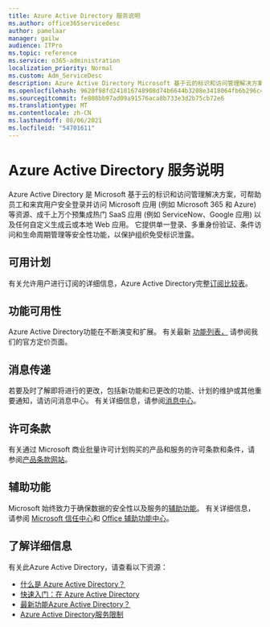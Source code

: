 ```yaml
---
title: Azure Active Directory 服务说明
ms.author: office365servicedesc
author: pamelaar
manager: gailw
audience: ITPro
ms.topic: reference
ms.service: o365-administration
localization_priority: Normal
ms.custom: Adm_ServiceDesc
description: Azure Active Directory Microsoft 基于云的标识和访问管理解决方案，可帮助员工和来宾用户安全登录并访问资源。
ms.openlocfilehash: 9620f98fd241016748908d74b6644b3208e3418064fb6b296c433836bc8c31d0
ms.sourcegitcommit: fe808bb97ad09a91576aca8b733e3d2b75cb72e6
ms.translationtype: MT
ms.contentlocale: zh-CN
ms.lasthandoff: 08/06/2021
ms.locfileid: "54701611"
---
```

# <a name="azure-active-directory-service-description"></a>Azure Active Directory 服务说明

Azure Active Directory 是 Microsoft 基于云的标识和访问管理解决方案，可帮助员工和来宾用户安全登录并访问 Microsoft 应用 (例如 Microsoft 365 和 Azure) 等资源、成千上万个预集成热门 SaaS 应用 (例如 ServiceNow、Google 应用) 以及任何自定义生成云或本地 Web 应用。 它提供单一登录、多重身份验证、条件访问和生命周期管理等安全性功能，以保护组织免受标识泄露。

## <a name="available-plans"></a>可用计划

有关允许用户进行订阅的详细信息，Azure Active Directory完整[订阅比较表](https://go.microsoft.com/fwlink/?linkid=2139145)。

## <a name="feature-availability"></a>功能可用性

Azure Active Directory功能在不断演变和扩展。 有关最新 [功能列表，](https://www.microsoft.com/security/business/identity-access-management/azure-ad-pricing) 请参阅我们的官方定价页面。

## <a name="messaging"></a>消息传递

若要及时了解即将进行的更改，包括新功能和已更改的功能、计划的维护或其他重要通知，请访问消息中心。 有关详细信息，请参阅[消息中心](/microsoft-365/admin/manage/message-center)。

## <a name="licensing-terms"></a>许可条款

有关通过 Microsoft 商业批量许可计划购买的产品和服务的许可条款和条件，请参阅[产品条款网站](https://www.microsoft.com/licensing/terms/)。

## <a name="accessibility"></a>辅助功能

Microsoft 始终致力于确保数据的安全性以及服务的[辅助功能](https://www.microsoft.com/trust-center/compliance/accessibility)。 有关详细信息，请参阅 [Microsoft 信任中心](https://www.microsoft.com/trust-center)和 [Office 辅助功能中心](https://support.office.com/article/ecab0fcf-d143-4fe8-a2ff-6cd596bddc6d)。

## <a name="learn-more"></a>了解详细信息

有关此Azure Active Directory，请查看以下资源：

- [什么是 Azure Active Directory？](/azure/active-directory/fundamentals/active-directory-whatis)
- [快速入门：在 Azure Active Directory](/azure/active-directory/fundamentals/active-directory-access-create-new-tenant)
- [最新功能Azure Active Directory？](/azure/active-directory/fundamentals/whats-new)
- [Azure Active Directory服务限制](/azure/active-directory/enterprise-users/directory-service-limits-restrictions)
